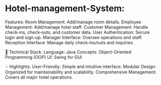 # Hotel-management-System: 
Features:
Room Management: Add/manage room details.
Employee Management: Add/manage hotel staff.
Customer Management: Handle check-ins, check-outs, and customer data.
User Authentication: Secure login and sign-up.
Manager Interface: Oversee operations and staff.
Reception Interface: Manage daily check-ins/outs and inquiries.

🔧 Technical Stack:
Language: Java
Concepts: Object-Oriented Programming (OOP)
UI: Swing for GUI

💡 Highlights:
User-Friendly: Simple and intuitive interface.
Modular Design: Organized for maintainability and scalability.
Comprehensive Management: Covers all major hotel operations.
